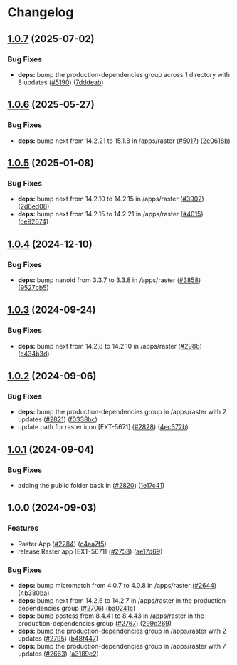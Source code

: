 # Changelog

## [1.0.7](https://github.com/thedevappsecguy/marketplace-partner-apps/compare/raster-v1.0.6...raster-v1.0.7) (2025-07-02)


### Bug Fixes

* **deps:** bump the production-dependencies group across 1 directory with 8 updates ([#5190](https://github.com/thedevappsecguy/marketplace-partner-apps/issues/5190)) ([7dddeab](https://github.com/thedevappsecguy/marketplace-partner-apps/commit/7dddeab0d4e296c28f95e9ec97d254382ba4a996))

## [1.0.6](https://github.com/contentful/marketplace-partner-apps/compare/raster-v1.0.5...raster-v1.0.6) (2025-05-27)


### Bug Fixes

* **deps:** bump next from 14.2.21 to 15.1.8 in /apps/raster ([#5017](https://github.com/contentful/marketplace-partner-apps/issues/5017)) ([2e0618b](https://github.com/contentful/marketplace-partner-apps/commit/2e0618bda738cc1edee590b688a3852f16114f6e))

## [1.0.5](https://github.com/contentful/marketplace-partner-apps/compare/raster-v1.0.4...raster-v1.0.5) (2025-01-08)


### Bug Fixes

* **deps:** bump next from 14.2.10 to 14.2.15 in /apps/raster ([#3902](https://github.com/contentful/marketplace-partner-apps/issues/3902)) ([2d6ed08](https://github.com/contentful/marketplace-partner-apps/commit/2d6ed08f0c7231860e01abcd2d4cd9d75c738348))
* **deps:** bump next from 14.2.15 to 14.2.21 in /apps/raster ([#4015](https://github.com/contentful/marketplace-partner-apps/issues/4015)) ([ce92674](https://github.com/contentful/marketplace-partner-apps/commit/ce92674a509e2696d8b6289b73ac43cf3e26dc94))

## [1.0.4](https://github.com/contentful/marketplace-partner-apps/compare/raster-v1.0.3...raster-v1.0.4) (2024-12-10)


### Bug Fixes

* **deps:** bump nanoid from 3.3.7 to 3.3.8 in /apps/raster ([#3858](https://github.com/contentful/marketplace-partner-apps/issues/3858)) ([9527bb5](https://github.com/contentful/marketplace-partner-apps/commit/9527bb5812fa86319eb9b6cf586270dbf9e75db4))

## [1.0.3](https://github.com/contentful/marketplace-partner-apps/compare/raster-v1.0.2...raster-v1.0.3) (2024-09-24)


### Bug Fixes

* **deps:** bump next from 14.2.8 to 14.2.10 in /apps/raster ([#2986](https://github.com/contentful/marketplace-partner-apps/issues/2986)) ([c434b3d](https://github.com/contentful/marketplace-partner-apps/commit/c434b3d04c638f7d7cb486503d244dd450477916))

## [1.0.2](https://github.com/contentful/marketplace-partner-apps/compare/raster-v1.0.1...raster-v1.0.2) (2024-09-06)


### Bug Fixes

* **deps:** bump the production-dependencies group in /apps/raster with 2 updates ([#2821](https://github.com/contentful/marketplace-partner-apps/issues/2821)) ([f0338bc](https://github.com/contentful/marketplace-partner-apps/commit/f0338bcea64ce3bfb0fe32d153777b84343a385e))
* update path for raster icon [EXT-5671] ([#2828](https://github.com/contentful/marketplace-partner-apps/issues/2828)) ([4ec372b](https://github.com/contentful/marketplace-partner-apps/commit/4ec372b0d9eca4f030ee52213d88cec224144571))

## [1.0.1](https://github.com/contentful/marketplace-partner-apps/compare/raster-v1.0.0...raster-v1.0.1) (2024-09-04)


### Bug Fixes

* adding the public folder back in ([#2820](https://github.com/contentful/marketplace-partner-apps/issues/2820)) ([1e17c41](https://github.com/contentful/marketplace-partner-apps/commit/1e17c4105ecb1be56e3de9194d522a3192cb536e))

## 1.0.0 (2024-09-03)


### Features

* Raster App ([#2284](https://github.com/contentful/marketplace-partner-apps/issues/2284)) ([c4aa7f5](https://github.com/contentful/marketplace-partner-apps/commit/c4aa7f565341fed7946aa815ed80af52845ff582))
* release Raster app [EXT-5671] ([#2753](https://github.com/contentful/marketplace-partner-apps/issues/2753)) ([ae17d69](https://github.com/contentful/marketplace-partner-apps/commit/ae17d6903d2f49f6ca0db13e114d402b23295954))


### Bug Fixes

* **deps:** bump micromatch from 4.0.7 to 4.0.8 in /apps/raster ([#2644](https://github.com/contentful/marketplace-partner-apps/issues/2644)) ([4b380ba](https://github.com/contentful/marketplace-partner-apps/commit/4b380baf684a20b61536cc9e4167c0ac0bbefdd3))
* **deps:** bump next from 14.2.6 to 14.2.7 in /apps/raster in the production-dependencies group ([#2706](https://github.com/contentful/marketplace-partner-apps/issues/2706)) ([ba0241c](https://github.com/contentful/marketplace-partner-apps/commit/ba0241c9a6ed8ddb0c4263276e4f272d947365ea))
* **deps:** bump postcss from 8.4.41 to 8.4.43 in /apps/raster in the production-dependencies group ([#2767](https://github.com/contentful/marketplace-partner-apps/issues/2767)) ([299d269](https://github.com/contentful/marketplace-partner-apps/commit/299d269e420bfbeb37a6f1bc1ac1922cb798cef9))
* **deps:** bump the production-dependencies group in /apps/raster with 2 updates ([#2795](https://github.com/contentful/marketplace-partner-apps/issues/2795)) ([b48f447](https://github.com/contentful/marketplace-partner-apps/commit/b48f4474a29e3c76906eaef78eafe9d95dcc8e64))
* **deps:** bump the production-dependencies group in /apps/raster with 7 updates ([#2663](https://github.com/contentful/marketplace-partner-apps/issues/2663)) ([a3189e2](https://github.com/contentful/marketplace-partner-apps/commit/a3189e22d5b1f27dfbad65871255c58ebd3e1285))
